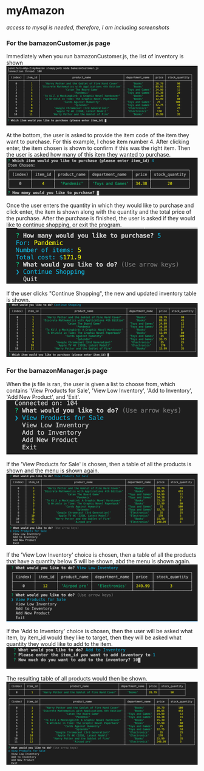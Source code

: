 # myAmazon
*access to mysql is needed, therefore, I am including screenshots*

### **For the bamazonCustomer.js page**

Immediately when you run bamazonCustomer.js, the list of inventory is shown
![start](https://github.com/SleepyJen/myAmazon/blob/master/images/1.png)

At the bottom, the user is asked to provide the item code of the item they want to purchase. For this example, I chose item number 4. After clicking enter, the item chosen is shown to confirm if this was the right item. Then the user is asked how many of this item they wanted to purchase. 
![Item and quantity](https://github.com/SleepyJen/myAmazon/blob/master/images/2.png)

Once the user enters the quantity in which they would like to purchase and click enter, the item is shown along with the quantity and the total price of the purchase. After the purchase is finished, the user is asked if they would like to continue shopping, or exit the program.
![total purchase](https://github.com/SleepyJen/myAmazon/blob/master/images/3.png)

If the user clicks "Continue Shopping", the new and updated inventory table is shown.
![conclusion](https://github.com/SleepyJen/myAmazon/blob/master/images/4.png)

### **For the bamazonManager.js page**

When the js file is ran, the user is given a list to choose from, which contains 'View Products for Sale', 'View Low Inventory', 'Add to Inventory', 'Add New Product', and 'Exit'.
![list](https://github.com/SleepyJen/myAmazon/blob/master/images/5.png)

If the 'View Products for Sale' is chosen, then a table of all the products is shown and the menu is shown again.
![table](https://github.com/SleepyJen/myAmazon/blob/master/images/6.png)

If the 'View Low Inventory' choice is chosen, then a table of all the products that have a quantity below 5 will be shown, abd the menu is shown again.
![low inventory](https://github.com/SleepyJen/myAmazon/blob/master/images/7.png)

If the 'Add to Inventory' choice is chosen, then the user will be asked what item, by item_id would they like to target, then they will be asked what quantity they would like to add to the item.
![add to inventory](https://github.com/SleepyJen/myAmazon/blob/master/images/8.png)

The resulting table of all products would then be shown.
![new table](https://github.com/SleepyJen/myAmazon/blob/master/images/9.png)

